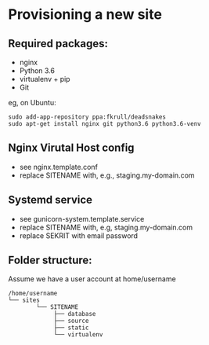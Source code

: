 # Provisioning a new site

## Required packages:

- nginx
- Python 3.6
- virtualenv + pip
- Git

eg, on Ubuntu:

    sudo add-app-repository ppa:fkrull/deadsnakes
    sudo apt-get install nginx git python3.6 python3.6-venv

## Nginx Virutal Host config

- see nginx.template.conf
- replace SITENAME with, e.g., staging.my-domain.com

## Systemd service

- see gunicorn-system.template.service
- replace SITENAME with, e.g, staging.my-domain.com
- replace SEKRIT with email password

## Folder structure:

Assume we have a user account at home/username

```
/home/username
└── sites
        └── SITENAME
             ├── database
             ├── source
             ├── static
             └── virtualenv
```
